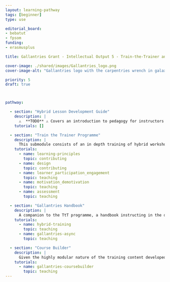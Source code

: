 ```yaml
---
layout: learning-pathway
tags: [beginner]
type: use

editorial_board:
- bebatut
- fpsom
funding:
- erasmusplus

title: Gallantries Grant - Intellectual Output 5 - Train-the-Trainer and mentoring programme

cover-image: ./shared/images/Gallantries_logo.png
cover-image-alt: "Gallantries logo with the carpentries wrench in galaxy 2 stripes 1 strip colour scheme."

priority: 5
draft: true



pathway:

  - section: "Hybrid Lesson Development Guide"
    description: |
      ⚠️  **TODO** ⚠️ Covers an introduction to pedagogy for instructors and how to adapt training materials to hybrid methodology and key points and indicators that instructors should use when evaluating or adapting training materials to hybrid training delivery [SC5.1]
    tutorials: []

  - section: "Train the Trainer Programme"
    description: |
      This submodule consists of an in depth training of hybrid workshop delivery methodology and risk management. We will base this on existing TtT programmes such as from Carpentries and ELIXIR due to our contact with both, using open methodology to ensure significant review of the materials before publication. This will be evaluated in the first round leveraging LTTAs for the new consortium members (INRAE, MNHN). These LTTAs are not included as a dedicated cost item in the budget, as they will be online and do not require travel for the learners. Lessons learned and feedback provided during this evaluation process will be integrated back into the TtT training module, before a second round of refinement in the mentorship period [SC5.2]
    tutorials:
      - name: learning-principles
        topic: contributing
      - name: design
        topic: contributing
      - name: learner_participation_engagement
        topic: teaching
      - name: motivation_demotivation
        topic: teaching
      - name: assessment
        topic: teaching

  - section: "Gallantries Handbook"
    description: |
      A companion to the TtT programme, a handbook instructing in the delivery of hybrid training workshops, including checklists for instructors, hosts, and staff involved in the delivery of such events. [SC5.1-3]
    tutorials:
      - name: hybrid-training
        topic: teaching
      - name: gallantries-async
        topic: teaching

  - section: "Course Builder"
    description: |
      Given the highly modular nature of the training content developed in IOs 1-4, the respective submodules can be combined and assembled into courses in different ways. Each submodule has defined prerequisite modules and suggested follow-up modules as well as a time estimate. This information can be used by instructors to "build" their own courses using these building blocks. To assist with this task, we will provide those instructors with a small web application for module selection and scheduling. [SC5.2-3]
    tutorials:
      - name: gallantries-coursebuilder
        topic: teaching
---
```

